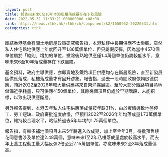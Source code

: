 ```yaml
---
layout: post
title: 報告指未來6至10年本港私樓落成量存在下跌風險
date: 2022-05-31 11:33:21.000000000 +08:00
link: https://news.rthk.hk/rthk/ch/component/k2/1650952-20220531.htm
categories: rthk
---
```


團結香港基金有關土地房屋政策研究報告指，本港私樓中長期供應不太樂觀，雖然私人住宅熟地供應上年度回升至1.86萬個單位，但只屬假反彈，因為當中4570個單位屬於「縮則」增加的單位，撇除後熟地供應僅1.4萬個單位仍屬較低水平，意味未來6至10年落成量存在下跌風險。

基金預料，政府主導供應，亦即賣地及鐵路項目供應均存在斷層風險，直至新發展區供應落成，私樓落成量才有回升跡象。報告指，過去一段時間政府依賴啟德供應，預計2022至2026年較大量供應將來自東涌擴展區。至於大部分鐵路項目熟地儲備近乎耗盡，只可供應4150個單位，其餘幾個項目仍處於早期階段，未能招標，以致出現供應斷層。

另外報告提到，本港去年私人住宅供應落成量按年跌31%，由於疫情導致地盤停工、勞工短缺、政府審批進度放慢，但預料2022至2026年年均落成量1.73萬個單位，維持較合理水平，略低於過去5年年均的1.75萬個單位。

報告指，有較多補地價項目未來5年將進入收成期，加上至今年3月，待批預售樓花同意書涉及單位達2.48萬個，意味未來1至2年私樓落成量處於較高水平，而去年上蓋工程動工量大幅反彈2倍至近2.15萬個單位，亦意味未來2至3年落成量偏高。
